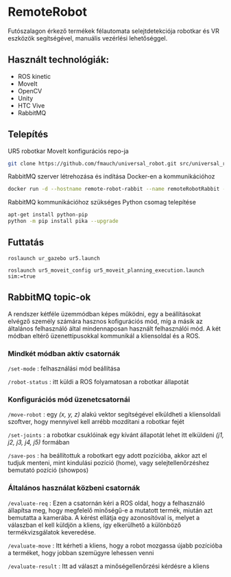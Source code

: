 # RemoteRobot

Futószalagon érkező termékek félautomata selejtdetekciója robotkar és VR eszközök segítségével, manuális vezérlési lehetőséggel.

## Használt technológiák:

- ROS kinetic
- MoveIt
- OpenCV
- Unity
- HTC Vive
- RabbitMQ

## Telepítés

UR5 robotkar MoveIt konfigurációs repo-ja
```bash
git clone https://github.com/fmauch/universal_robot.git src/universal_robot
```

RabbitMQ szerver létrehozása és indítása Docker-en a kommunikációhoz
```bash
docker run -d --hostname remote-robot-rabbit --name remoteRobotRabbit -p 8080:15672 rabbitmq:3-management
```

RabbitMQ kommunikációhoz szükséges Python csomag telepítése
```bash
apt-get install python-pip
python -m pip install pika --upgrade
```

## Futtatás

`
roslaunch ur_gazebo ur5.launch
`

`
roslaunch ur5_moveit_config ur5_moveit_planning_execution.launch sim:=true
`

## RabbitMQ topic-ok

A rendszer kétféle üzemmódban képes működni, egy a beállításokat elvégző személy számára hasznos kofigurációs mód, míg a másik az általános felhasználó által mindennaposan használt felhasználói mód. A két módban eltérő üzenettípusokkal kommunikál a kliensoldal és a ROS.

### Mindkét módban aktív csatornák

`/set-mode`
 : felhasználási mód beállítása

`/robot-status`
 : itt küldi a ROS folyamatosan a robotkar állapotát

### Konfigurációs mód üzenetcsatornái

`/move-robot`
 : egy *(x, y, z)* alakú vektor segítségével elküldheti a kliensoldali szoftver, hogy mennyivel kell arrébb mozdítani a robotkar fejét

`/set-joints`
 : a robotkar csuklóinak egy kívánt állapotát lehet itt elküldeni *(j1, j2, j3, j4, j5)* formában

`/save-pos`
 : ha beállítottuk a robotkart egy adott pozícióba, akkor azt el tudjuk menteni, mint kindulási pozíció (home), vagy selejtellenőrzéshez bemutató pozíció (showpos)

### Általános használat közbeni csatornák

`/evaluate-req`
 : Ezen a csatornán kéri a ROS oldal, hogy a felhasználó állapítsa meg, hogy megfelelő minőségű-e a mutatott termék, miután azt bemutatta a kamerába. A kérést ellátja egy azonosítóval is, melyet a válaszban el kell küldjön a kliens, így elkerülhető a különböző termékvizsgálatok keveredése.

`/evaluate-move`
 : Itt kérheti a kliens, hogy a robot mozgassa újabb pozícióba a terméket, hogy jobban szemügyre lehessen venni

`/evaluate-result`
 : Itt ad választ a minőségellenőrzési kérdésre a kliens